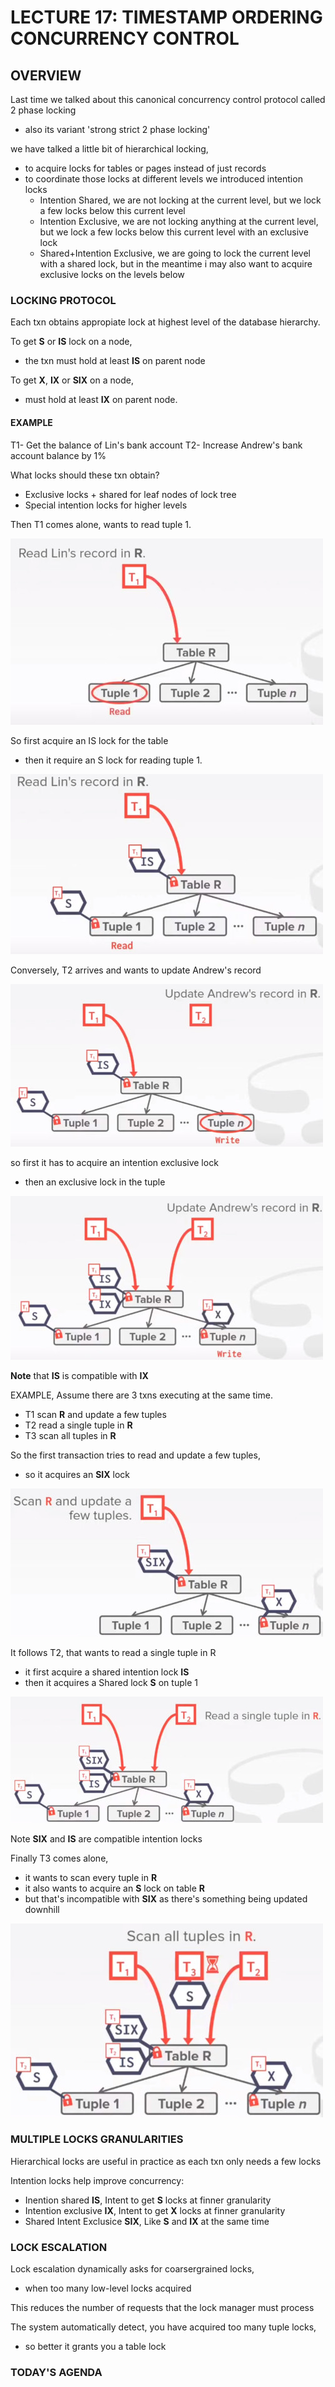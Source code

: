 # LECTURE 17: TIMESTAMP ORDERING CONCURRENCY CONTROL


## OVERVIEW
Last time we talked about this canonical concurrency control protocol called 2 phase locking
- also its variant 'strong strict 2 phase locking'

we have talked a little bit of hierarchical locking,
- to acquire locks for tables or pages instead of just records
- to coordinate those locks at different levels we introduced intention locks
  - Intention Shared, we are not locking at the current level, but we lock a few locks below this current level
  - Intention Exclusive, we are not locking anything at the current level, but we lock a few locks below this current level with an exclusive lock
  - Shared+Intention Exclusive, we are going to lock the current level with a shared lock, but in the meantime i may also want to acquire exclusive locks on the levels below
 

### LOCKING PROTOCOL
Each txn obtains appropiate lock at highest level of the database hierarchy.

To get **S** or **IS** lock on a node, 
- the txn must hold at least **IS** on parent node

To get **X**, **IX** or **SIX** on a node, 
- must hold at least **IX** on parent node.

#### EXAMPLE
T1- Get the balance of Lin's bank account
T2- Increase Andrew's bank account balance by 1%

What locks should these txn obtain?
- Exclusive locks + shared for leaf nodes of lock tree
- Special intention locks for higher levels

Then T1 comes alone, wants to read tuple 1.

![](1.jpg)

So first acquire an IS lock for the table
- then it require an S lock for reading tuple 1.

![](2.jpg)

Conversely, T2 arrives and wants to update Andrew's record

![](3.jpg)

so first it has to acquire an intention exclusive lock
- then an exclusive lock in the tuple

![](4.jpg)

**Note** that **IS** is compatible with **IX**


EXAMPLE,
Assume there are 3 txns executing at the same time.
- T1 scan **R** and update a few tuples
- T2 read a single tuple in **R**
- T3 scan all tuples in **R**

So the first transaction tries to read and update a few tuples, 
- so it acquires an **SIX** lock

![](5.jpg)

It follows T2, that wants to read a single tuple in R
- it first acquire a shared intention lock **IS**
- then it acquires a Shared lock **S** on tuple 1
  
![](6.jpg)

Note **SIX** and **IS** are compatible intention locks

Finally T3 comes alone, 
- it wants to scan every tuple in **R**
- it also wants to acquire an **S** lock on table **R**
- but that's incompatible with **SIX** as there's something being updated downhill

![](7.jpg)

### MULTIPLE LOCKS GRANULARITIES
Hierarchical locks are useful in practice as each txn only needs a few locks

Intention locks help improve concurrency:
- Inention shared **IS**, Intent to get **S** locks at finner granularity
- Intention exclusive **IX**, Intent to get **X** locks at finner granularity
- Shared Intent Exclusice **SIX**, Like **S** and **IX** at the same time

### LOCK ESCALATION
Lock escalation dynamically asks for coarsergrained locks,
- when too many low-level locks acquired

This reduces the number of requests that the lock manager must process

The system automatically detect, you have acquired too many tuple locks,
- so better it grants you a table lock

  
### TODAY'S AGENDA
